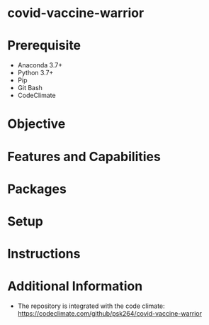 # covid-vaccine-warrior

# Prerequisite
* Anaconda 3.7+
* Python 3.7+
* Pip
* Git Bash
* CodeClimate

# Objective 

# Features and Capabilities

# Packages

# Setup

# Instructions

# Additional Information
* The repository is integrated with the code climate: https://codeclimate.com/github/psk264/covid-vaccine-warrior